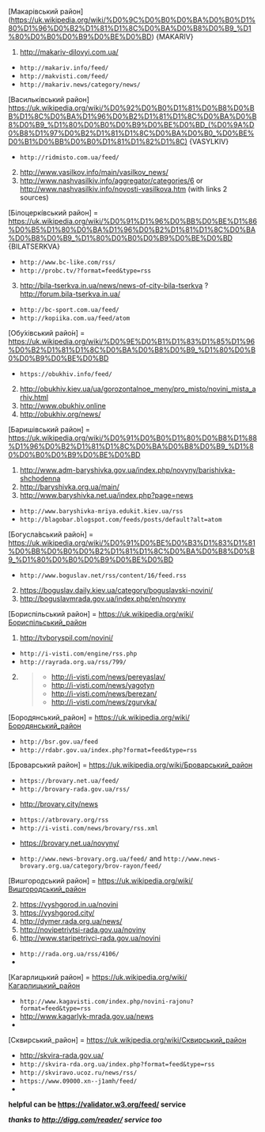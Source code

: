 [Макарівський район] (https://uk.wikipedia.org/wiki/%D0%9C%D0%B0%D0%BA%D0%B0%D1%80%D1%96%D0%B2%D1%81%D1%8C%D0%BA%D0%B8%D0%B9_%D1%80%D0%B0%D0%B9%D0%BE%D0%BD) {MAKARIV}

1. http://makariv-dilovyi.com.ua/
- `http://makariv.info/feed/`
- `http://makvisti.com/feed/`
- `http://makariv.news/category/news/`


[Василькі́вський район] https://uk.wikipedia.org/wiki/%D0%92%D0%B0%D1%81%D0%B8%D0%BB%D1%8C%D0%BA%D1%96%D0%B2%D1%81%D1%8C%D0%BA%D0%B8%D0%B9_%D1%80%D0%B0%D0%B9%D0%BE%D0%BD_(%D0%9A%D0%B8%D1%97%D0%B2%D1%81%D1%8C%D0%BA%D0%B0_%D0%BE%D0%B1%D0%BB%D0%B0%D1%81%D1%82%D1%8C) {VASYLKIV}

- `http://ridmisto.com.ua/feed/`
2. http://www.vasilkov.info/main/vasilkov_news/
3. http://www.nashvasilkiv.info/aggregator/categories/6 or http://www.nashvasilkiv.info/novosti-vasilkova.htm (with links 2 sources) 


[Білоцеркі́вський район] = https://uk.wikipedia.org/wiki/%D0%91%D1%96%D0%BB%D0%BE%D1%86%D0%B5%D1%80%D0%BA%D1%96%D0%B2%D1%81%D1%8C%D0%BA%D0%B8%D0%B9_%D1%80%D0%B0%D0%B9%D0%BE%D0%BD {BILATSERKVA}

- `http://www.bc-like.com/rss/`
- `http://probc.tv/?format=feed&type=rss`
3. http://bila-tserkva.in.ua/news/news-of-city-bila-tserkva ?http://forum.bila-tserkva.in.ua/
- `http://bc-sport.com.ua/feed/`
- `http://kopiika.com.ua/feed/atom`


[Обу́хівський райо́н] = https://uk.wikipedia.org/wiki/%D0%9E%D0%B1%D1%83%D1%85%D1%96%D0%B2%D1%81%D1%8C%D0%BA%D0%B8%D0%B9_%D1%80%D0%B0%D0%B9%D0%BE%D0%BD

- `https://obukhiv.info/feed/`
2. http://obukhiv.kiev.ua/ua/gorozontalnoe_meny/pro_misto/novini_mista_arhiv.html
3. http://www.obukhiv.online
4. http://obukhiv.org/news/


[Баришівський район] = https://uk.wikipedia.org/wiki/%D0%91%D0%B0%D1%80%D0%B8%D1%88%D1%96%D0%B2%D1%81%D1%8C%D0%BA%D0%B8%D0%B9_%D1%80%D0%B0%D0%B9%D0%BE%D0%BD 

1. http://www.adm-baryshivka.gov.ua/index.php/novyny/barishivka-shchodenna
2. http://baryshivka.org.ua/main/
3. http://www.baryshivka.net.ua/index.php?page=news
- `http://www.baryshivka-mriya.edukit.kiev.ua/rss`
- `http://blagobar.blogspot.com/feeds/posts/default?alt=atom`


[Богусла́вський райо́н] = https://uk.wikipedia.org/wiki/%D0%91%D0%BE%D0%B3%D1%83%D1%81%D0%BB%D0%B0%D0%B2%D1%81%D1%8C%D0%BA%D0%B8%D0%B9_%D1%80%D0%B0%D0%B9%D0%BE%D0%BD 

 - `http://www.boguslav.net/rss/content/16/feed.rss`
 2. https://boguslav.daily.kiev.ua/category/boguslavski-novini/
 3. http://boguslavmrada.gov.ua/index.php/en/novyny


[Бориспільський район] = https://uk.wikipedia.org/wiki/Бориспільський_район 

 1. http://tvboryspil.com/novini/
 - `http://i-visti.com/engine/rss.php`
 - `http://rayrada.org.ua/rss/799/`
 2. > - http://i-visti.com/news/pereyaslav/
    > - http://i-visti.com/news/yagotyn
    > - http://i-visti.com/news/berezan/
    > - http://i-visti.com/news/zgurvka/
 
 
 [Бородянський_район] = https://uk.wikipedia.org/wiki/Бородянський_район
 
 - `http://bsr.gov.ua/feed`
 - `http://rdabr.gov.ua/index.php?format=feed&type=rss`
 
 
 [Броварський район] = https://uk.wikipedia.org/wiki/Броварський_район 
 
 - `https://brovary.net.ua/feed/` 
 - `http://brovary-rada.gov.ua/rss/`
 * http://brovary.city/news
 - `https://atbrovary.org/rss`
 - `http://i-visti.com/news/brovary/rss.xml`
 * https://brovary.net.ua/novyny/ 
 - `http://www.news-brovary.org.ua/feed/` and `http://www.news-brovary.org.ua/category/brov-rayon/feed/`


 [Вишгородський район] = https://uk.wikipedia.org/wiki/Вишгородський_район 
 
 2. https://vyshgorod.in.ua/novini
 3. https://vyshgorod.city/
 4. http://dymer.rada.org.ua/news/
 5. http://novipetrivtsi-rada.gov.ua/noviny
 6. http://www.staripetrivci-rada.gov.ua/novini
 - `http://rada.org.ua/rss/4106/` 
 - 
 
 
 [Кагарлицький район] = https://uk.wikipedia.org/wiki/Кагарлицький_район 
 
 - `http://www.kagavisti.com/index.php/novini-rajonu?format=feed&type=rss`
 - http://www.kagarlyk-mrada.gov.ua/news 
 - 
 

 [Сквирський_район] = https://uk.wikipedia.org/wiki/Сквирський_район 
 
 - http://skvira-rada.gov.ua/
 - `http://skvira-rda.org.ua/index.php?format=feed&type=rss`
 - `http://skviravo.ucoz.ru/news/rss/`
 - `https://www.09000.xn--j1amh/feed/`
 - 


**helpful can be https://validator.w3.org/feed/ service**

***thanks to http://digg.com/reader/ service too***
